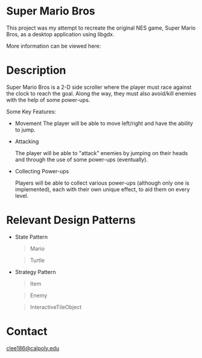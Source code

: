 # Super Mario Bros
This project was my attempt to recreate the original NES game, Super Mario Bros, as a desktop application using libgdx.

More information can be viewed here: 

# Description
Super Mario Bros is a 2-D side scroller where the player must race against the clock to reach the goal. Along the way, they must also avoid/kill enemies with the help of some power-ups.

Some Key Features:

  - Movement
    The player will be able to move left/right and have the ability to jump.
    
  - Attacking
  
    The player will be able to "attack" enemies by jumping on their heads and through the use of some power-ups (eventually).
  - Collecting Power-ups
  
    Players will be able to collect various power-ups (although only one is implemented), each with their own unique effect, to aid them on     every level.
    
# Relevant Design Patterns
  - State Pattern
  
    > Mario
    
    > Turtle
  - Strategy Pattern
  
    > Item
    
    > Enemy
    
    > InteractiveTileObject
    
# Contact
clee186@calpoly.edu
